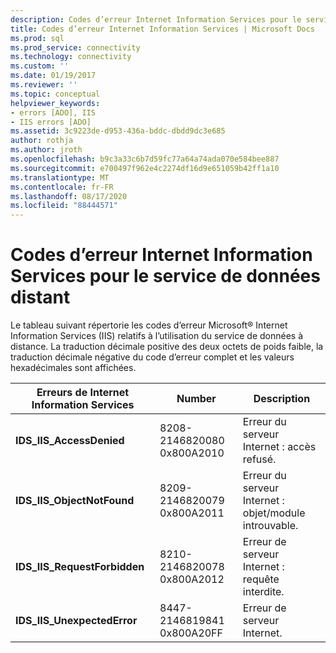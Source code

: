```yaml
---
description: Codes d’erreur Internet Information Services pour le service de données distant
title: Codes d’erreur Internet Information Services | Microsoft Docs
ms.prod: sql
ms.prod_service: connectivity
ms.technology: connectivity
ms.custom: ''
ms.date: 01/19/2017
ms.reviewer: ''
ms.topic: conceptual
helpviewer_keywords:
- errors [ADO], IIS
- IIS errors [ADO]
ms.assetid: 3c9223de-d953-436a-bddc-dbdd9dc3e685
author: rothja
ms.author: jroth
ms.openlocfilehash: b9c3a33c6b7d59fc77a64a74ada070e584bee887
ms.sourcegitcommit: e700497f962e4c2274df16d9e651059b42ff1a10
ms.translationtype: MT
ms.contentlocale: fr-FR
ms.lasthandoff: 08/17/2020
ms.locfileid: "88444571"
---
```

# <a name="internet-information-services-error-codes-for-remote-data-service"></a>Codes d’erreur Internet Information Services pour le service de données distant
Le tableau suivant répertorie les codes d’erreur Microsoft® Internet Information Services (IIS) relatifs à l’utilisation du service de données à distance. La traduction décimale positive des deux octets de poids faible, la traduction décimale négative du code d’erreur complet et les valeurs hexadécimales sont affichées.

|Erreurs de Internet Information Services|Number|Description|
|------------------------------------------|------------|-----------------|
|**IDS_IIS_AccessDenied**|8208-2146820080 0x800A2010|Erreur du serveur Internet : accès refusé.|
|**IDS_IIS_ObjectNotFound**|8209-2146820079 0x800A2011|Erreur du serveur Internet : objet/module introuvable.|
|**IDS_IIS_RequestForbidden**|8210-2146820078 0x800A2012|Erreur de serveur Internet : requête interdite.|
|**IDS_IIS_UnexpectedError**|8447-2146819841 0x800A20FF|Erreur de serveur Internet.|
